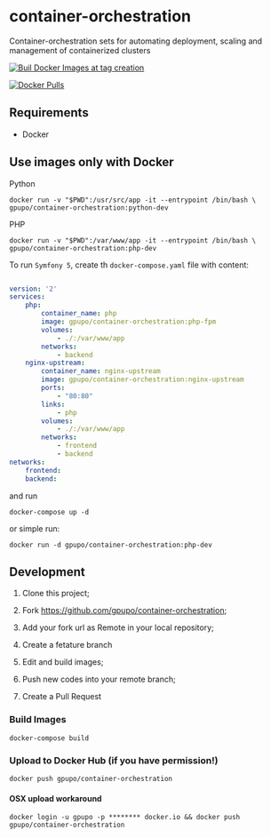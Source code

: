 # container-orchestration

Container-orchestration sets for automating deployment, scaling and management of containerized clusters

[![Buil Docker Images at tag creation](https://github.com/gpupo/container-orchestration/actions/workflows/docker-hub.yaml/badge.svg)](https://github.com/gpupo/container-orchestration/actions/workflows/docker-hub.yaml)

[![Docker Pulls](https://img.shields.io/docker/pulls/gpupo/container-orchestration.svg?style=for-the-badge)](https://hub.docker.com/r/gpupo/container-orchestration/)

## Requirements
- Docker

## Use images only with Docker

Python

    docker run -v "$PWD":/usr/src/app -it --entrypoint /bin/bash \
	gpupo/container-orchestration:python-dev

PHP

	docker run -v "$PWD":/var/www/app -it --entrypoint /bin/bash \
	gpupo/container-orchestration:php-dev

To run  `Symfony 5`, create th `docker-compose.yaml` file with content:

```YAML

version: '2'
services:
    php:
        container_name: php
        image: gpupo/container-orchestration:php-fpm
        volumes:
            - ./:/var/www/app
        networks:
            - backend
    nginx-upstream:
        container_name: nginx-upstream
        image: gpupo/container-orchestration:nginx-upstream
        ports:
            - "80:80"
        links:
            - php
        volumes:
            - ./:/var/www/app
        networks:
            - frontend
            - backend
networks:
    frontend:
    backend:
```

and run

    docker-compose up -d


or simple run:

  	docker run -d gpupo/container-orchestration:php-dev

## Development

1) Clone this project;

2) Fork https://github.com/gpupo/container-orchestration;

3) Add your fork url as Remote in your local repository;

4) Create a fetature branch

5) Edit and build images;

6) Push new codes into your remote branch;

7) Create a Pull Request

### Build Images

    docker-compose build

### Upload to Docker Hub (if you have permission!)

	docker push gpupo/container-orchestration

#### OSX upload workaround

	docker login -u gpupo -p ******** docker.io && docker push gpupo/container-orchestration
